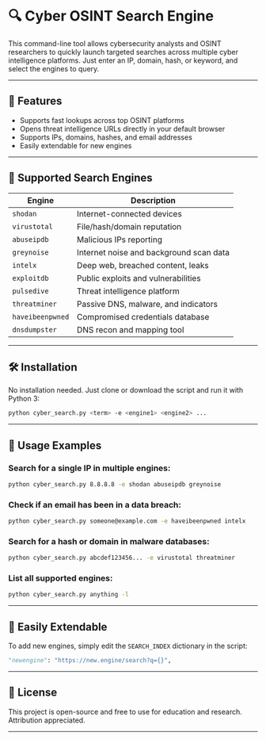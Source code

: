 
# 🔍 Cyber OSINT Search Engine

This command-line tool allows cybersecurity analysts and OSINT researchers to quickly launch targeted searches across multiple cyber intelligence platforms. Just enter an IP, domain, hash, or keyword, and select the engines to query.

---

## 🚀 Features

- Supports fast lookups across top OSINT platforms
- Opens threat intelligence URLs directly in your default browser
- Supports IPs, domains, hashes, and email addresses
- Easily extendable for new engines

---

## 🔧 Supported Search Engines

| Engine        | Description                         |
|---------------|-------------------------------------|
| `shodan`      | Internet-connected devices          |
| `virustotal`  | File/hash/domain reputation         |
| `abuseipdb`   | Malicious IPs reporting             |
| `greynoise`   | Internet noise and background scan data |
| `intelx`      | Deep web, breached content, leaks   |
| `exploitdb`   | Public exploits and vulnerabilities |
| `pulsedive`   | Threat intelligence platform        |
| `threatminer` | Passive DNS, malware, and indicators|
| `haveibeenpwned` | Compromised credentials database |
| `dnsdumpster` | DNS recon and mapping tool          |

---

## 🛠️ Installation

No installation needed. Just clone or download the script and run it with Python 3:

```bash
python cyber_search.py <term> -e <engine1> <engine2> ...
```

---

## 📌 Usage Examples

### Search for a single IP in multiple engines:
```bash
python cyber_search.py 8.8.8.8 -e shodan abuseipdb greynoise
```

### Check if an email has been in a data breach:
```bash
python cyber_search.py someone@example.com -e haveibeenpwned intelx
```

### Search for a hash or domain in malware databases:
```bash
python cyber_search.py abcdef123456... -e virustotal threatminer
```

### List all supported engines:
```bash
python cyber_search.py anything -l
```

---

## 🧩 Easily Extendable

To add new engines, simply edit the `SEARCH_INDEX` dictionary in the script:

```python
"newengine": "https://new.engine/search?q={}",
```

---

## 📄 License

This project is open-source and free to use for education and research. Attribution appreciated.

---
